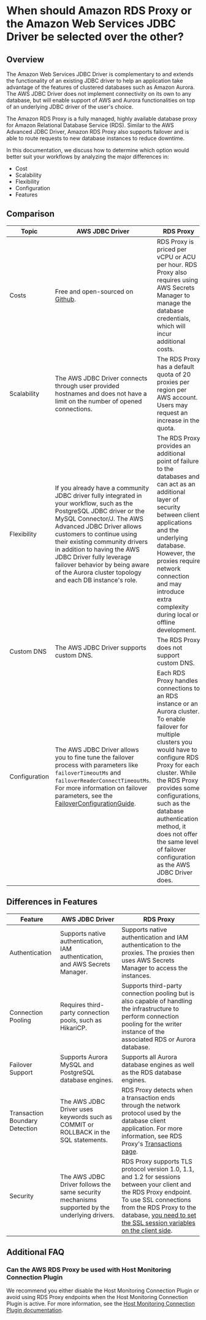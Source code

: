# When should Amazon RDS Proxy or the Amazon Web Services JDBC Driver be selected over the other?

## Overview

The Amazon Web Services JDBC Driver is complementary to and extends the functionality of an existing JDBC driver to help
an application take advantage of the features of clustered databases such as Amazon Aurora.
The AWS JDBC Driver does not implement connectivity on its own to any database, but will enable support of AWS and
Aurora functionalities on top of an underlying JDBC driver of the user's choice.

The Amazon RDS Proxy is a fully managed, highly available database proxy for Amazon Relational Database Service (RDS).
Similar to the AWS Advanced JDBC Driver, Amazon RDS Proxy also supports failover and is able to route requests to new
database instances to reduce downtime.

In this documentation, we discuss how to determine which option would better suit your workflows
by analyzing the major differences in: 
- Cost
- Scalability
- Flexibility
- Configuration
- Features

## Comparison

| Topic         | AWS JDBC Driver                                                                                                                                                                                                                                                                                                                                                                                           | RDS Proxy                                                                                                                                                                                                                                                                                                                                                          |
|---------------|-----------------------------------------------------------------------------------------------------------------------------------------------------------------------------------------------------------------------------------------------------------------------------------------------------------------------------------------------------------------------------------------------------------|--------------------------------------------------------------------------------------------------------------------------------------------------------------------------------------------------------------------------------------------------------------------------------------------------------------------------------------------------------------------|
| Costs         | Free and open-sourced on [Github](https://github.com/awslabs/aws-advanced-jdbc-wrapper).                                                                                                                                                                                                                                                                                                                  | RDS Proxy is priced per vCPU or ACU per hour. RDS Proxy also requires using AWS Secrets Manager to manage the database credentials, which will incur additional costs.                                                                                                                                                                                             |
| Scalability   | The AWS JDBC Driver connects through user provided hostnames and does not have a limit on the number of opened connections.                                                                                                                                                                                                                                                                               | The RDS Proxy has a default quota of 20 proxies per region per AWS account. Users may request an increase in the quota.                                                                                                                                                                                                                                            |
| Flexibility   | If you already have a community JDBC driver fully integrated in your workflow, such as the PostgreSQL JDBC driver or the MySQL Connector/J. The AWS Advanced JDBC Driver allows customers to continue using their existing community drivers in addition to having the AWS JDBC Driver fully leverage failover behavior by being aware of the Aurora cluster topology and each DB instance's role. | The RDS Proxy provides an additional point of failure to the databases and can act as an additional layer of security between client applications and the underlying database. However, the proxies require network connection and may introduce extra complexity during local or offline development.                                                              |
| Custom DNS    | The AWS JDBC Driver supports custom DNS.                                                                                                                                                                                                                                                                                                                                                                  | The RDS Proxy does not support custom DNS.                                                                                                                                                                                                                                                                                                                         |
| Configuration | The AWS JDBC Driver allows you to fine tune the failover process with parameters like `failoverTimeoutMs` and `failoverReaderConnectTimeoutMs`. For more information on failover parameters, see the [FailoverConfigurationGuide](./FailoverConfigurationGuide.md).                                                                                                                                       | Each RDS Proxy handles connections to an RDS instance or an Aurora cluster. To enable failover for multiple clusters you would have to configure RDS Proxy for each cluster. While the RDS Proxy provides some configurations, such as the database authentication method, it does not offer the same level of failover configuration as the AWS JDBC Driver does. |

## Differences in Features

| Feature                        | AWS JDBC Driver                                                                               | RDS Proxy                                                                                                                                                                                                                                                                                                                                              |
|--------------------------------|-----------------------------------------------------------------------------------------------|--------------------------------------------------------------------------------------------------------------------------------------------------------------------------------------------------------------------------------------------------------------------------------------------------------------------------------------------------------|
| Authentication                 | Supports native authentication, IAM authentication, and AWS Secrets Manager.                  | Supports native authentication and IAM authentication to the proxies. The proxies then uses AWS Secrets Manager to access the instances.                                                                                                                                                                                                               |
| Connection Pooling             | Requires third-party connection pools, such as HikariCP.                                      | Supports third-party connection pooling but is also capable of handling the infrastructure to perform connection pooling for the writer instance of the associated RDS or Aurora database.                                                                                                                                                             |
| Failover Support               | Supports Aurora MySQL and PostgreSQL database engines.                                        | Supports all Aurora database engines as well as the RDS database engines.                                                                                                                                                                                                                                                                              |
| Transaction Boundary Detection | The AWS JDBC Driver uses keywords such as COMMIT or ROLLBACK in the SQL statements.           | RDS Proxy detects when a transaction ends through the network protocol used by the database client application. For more information, see RDS Proxy's [Transactions page](https://docs.aws.amazon.com/AmazonRDS/latest/UserGuide/rds-proxy.howitworks.html#rds-proxy-transactions).                                                                    |
| Security                       | The AWS JDBC Driver follows the same security mechanisms supported by the underlying drivers. | RDS Proxy supports TLS protocol version 1.0, 1.1, and 1.2 for sessions between your client and the RDS Proxy endpoint. To use SSL connections from the RDS Proxy to the database, [you need to set the SSL session variables on the client side](https://docs.aws.amazon.com/AmazonRDS/latest/UserGuide/rds-proxy.howitworks.html#rds-proxy-security). |

## Additional FAQ

### Can the AWS RDS Proxy be used with Host Monitoring Connection Plugin

We recommend you either disable the Host Monitoring Connection Plugin or avoid using RDS Proxy endpoints when the Host
Monitoring Connection Plugin is active. For more information, see
the [Host Monitoring Connection Plugin documentation](https://github.com/awslabs/aws-advanced-jdbc-wrapper/wiki/UsingTheHostMonitoringPlugin#warning-warnings-about-usage-of-the-aws-advanced-jdbc-driver-with-rds-proxy).